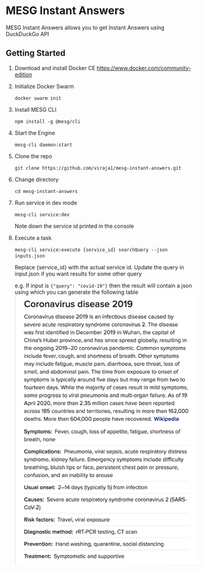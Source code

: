 # MESG Instant Answers

MESG Instant Answers allows you to get Instant Answers using DuckDuckGo API

## Getting Started

1) Download and install Docker CE
   https://www.docker.com/community-edition
   
2) Initialize Docker Swarm 
   ```
   docker swarm init
   ```

3) Install MESG CLI
   ```
   npm install -g @mesg/cli
   ```

4) Start the Engine
   ```
   mesg-cli daemon:start
   ```
   
5) Clone the repo   
   ```
   git clone https://github.com/viraja1/mesg-instant-answers.git
   ```

6) Change directory   
   ```
   cd mesg-instant-answers
   ```

7) Run service in dev mode
   ```
   mesg-cli service:dev
   ```
   Note down the service id printed in the console

8) Execute a task
   ```
   mesg-cli service:execute {service_id} searchQuery --json inputs.json
   ```
   Replace {service_id} with the actual service id. 
   Update the query in input.json if you want results for some other query
   
   e.g. If input is `{"query": "covid-19"}` then the result will contain a json using which you can generate the following table
   ![](covid-19.png)